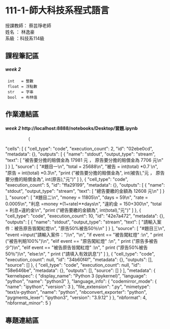 # 111-1-師大科技系程式語言
授課教師： 蔡芸琤老師   
姓名   ： 林逸豪  
系級   ：科技系114級  
## 課程筆記區   
#### *week 2* 
     int   = 整數
     float = 浮點數
     str   = 字串
     bool  = 布林值
## 作業連結區  
#### *week 2* http://localhost:8888/notebooks/Desktop/習題.ipynb
              {
 "cells": [
  {
   "cell_type": "code",
   "execution_count": 2,
   "id": "02ebe0cd",
   "metadata": {},
   "outputs": [
    {
     "name": "stdout",
     "output_type": "stream",
     "text": [
      "被告要分擔的賠償金為 17981 元 ， 原告要分擔的賠償金為 7706 元\n"
     ]
    }
   ],
   "source": [
    "#題目一\n",
    "total = 25688\n",
    "被告 = int(total) *0.7 \n",
    "原告 = int(total) *0.3\n",
    "print (\"被告要分擔的賠償金為\", int(被告),\"元 ， 原告要分擔的賠償金為\", int(原告),\"元\")"
   ]
  },
  {
   "cell_type": "code",
   "execution_count": 5,
   "id": "ffa29199",
   "metadata": {},
   "outputs": [
    {
     "name": "stdout",
     "output_type": "stream",
     "text": [
      "總告要繳的金額為 12608 元\n"
     ]
    }
   ],
   "source": [
    "#題目二\n",
    "money = 11805\n",
    "days = 59\n",
    "rate = 0.0005\n",
    "利息 =money *(1+rate)**days\n",
    "違約金 = 150+300\n",
    "total = 利息+違約金\n",
    "print (\"總告要繳的金額為\", int(total),\"元\")"
   ]
  },
  {
   "cell_type": "code",
   "execution_count": 10,
   "id": "42e7a472",
   "metadata": {},
   "outputs": [
    {
     "name": "stdout",
     "output_type": "stream",
     "text": [
      "請輸入案件：被告原告皆闖紅燈\n",
      "原告50%被告50％\n"
     ]
    }
   ],
   "source": [
    "#題目三\n",
    "event =input(\"請輸入案件：\")\n",
    "\n",
    "if event == \"被告闖紅燈\" :\n",
    "    print (\"被告判賠100%\")\n",
    "elif event == \"原告闖紅燈\" :\n",
    "    print (\"原告多被告少\")\n",
    "elif event == \"被告原告皆闖紅燈\" :\n",
    "    print (\"原告50%被告50％\")\n",
    "else:\n",
    "    print (\"請填入有效訊息\")"
   ]
  },
  {
   "cell_type": "code",
   "execution_count": null,
   "id": "34b60f4f",
   "metadata": {},
   "outputs": [],
   "source": []
  },
  {
   "cell_type": "code",
   "execution_count": null,
   "id": "58e646be",
   "metadata": {},
   "outputs": [],
   "source": []
  }
 ],
 "metadata": {
  "kernelspec": {
   "display_name": "Python 3 (ipykernel)",
   "language": "python",
   "name": "python3"
  },
  "language_info": {
   "codemirror_mode": {
    "name": "ipython",
    "version": 3
   },
   "file_extension": ".py",
   "mimetype": "text/x-python",
   "name": "python",
   "nbconvert_exporter": "python",
   "pygments_lexer": "ipython3",
   "version": "3.9.12"
  }
 },
 "nbformat": 4,
 "nbformat_minor": 5
}
## 專題連結區  
